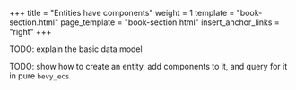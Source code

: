 +++
title = "Entities have components"
weight = 1
template = "book-section.html"
page_template = "book-section.html"
insert_anchor_links = "right"
+++

TODO: explain the basic data model

TODO: show how to create an entity, add components to it, and query for it in pure `bevy_ecs`
